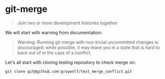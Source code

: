 git-merge
=========

> Join two or more development histories together

We will start with warning from documentation:

> Warning: Running git merge with non-trivial uncommitted changes is discouraged: while possible, it may leave you in a state that is hard to back out of in the case of a conflict.

Let's all start with cloning testing repository to check merge on:

	git clone git@github.com:graywolf/test_merge_conflict.git


